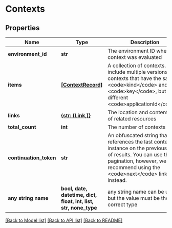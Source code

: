 # Contexts


## Properties
Name | Type | Description | Notes
------------ | ------------- | ------------- | -------------
**environment_id** | **str** | The environment ID where the context was evaluated | 
**items** | [**[ContextRecord]**](ContextRecord.md) | A collection of contexts. Can include multiple versions of contexts that have the same &lt;code&gt;kind&lt;/code&gt; and &lt;code&gt;key&lt;/code&gt;, but different &lt;code&gt;applicationId&lt;/code&gt;s. | 
**links** | [**{str: (Link,)}**](Link.md) | The location and content type of related resources | [optional] 
**total_count** | **int** | The number of contexts | [optional] 
**continuation_token** | **str** | An obfuscated string that references the last context instance on the previous page of results. You can use this for pagination, however, we recommend using the &lt;code&gt;next&lt;/code&gt; link instead. | [optional] 
**any string name** | **bool, date, datetime, dict, float, int, list, str, none_type** | any string name can be used but the value must be the correct type | [optional]

[[Back to Model list]](../README.md#documentation-for-models) [[Back to API list]](../README.md#documentation-for-api-endpoints) [[Back to README]](../README.md)


